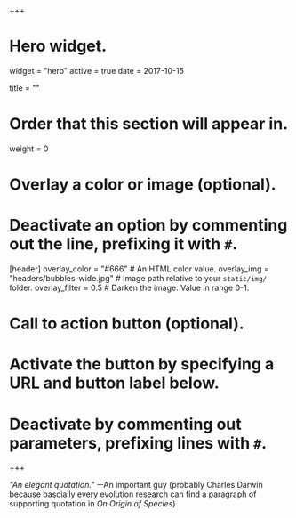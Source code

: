 +++
# Hero widget.
widget = "hero"
active = true
date = 2017-10-15

title = ""

# Order that this section will appear in.
weight = 0

# Overlay a color or image (optional).
#   Deactivate an option by commenting out the line, prefixing it with `#`.
[header]
  overlay_color = "#666"  # An HTML color value.
  overlay_img = "headers/bubbles-wide.jpg"  # Image path relative to your `static/img/` folder.
  overlay_filter = 0.5  # Darken the image. Value in range 0-1.

# Call to action button (optional).
#   Activate the button by specifying a URL and button label below.
#   Deactivate by commenting out parameters, prefixing lines with `#`.

+++

_"An elegant quotation."_ --An important guy (probably Charles Darwin because bascially every evolution research can find a paragraph of supporting quotation in _On Origin of Species_)

